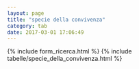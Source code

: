 ```yaml
---
layout: page
title: "specie della convivenza"
category: tab
date: 2017-03-01 17:06:49
---
```


{% include form_ricerca.html %}
{% include tabelle/specie_della_convivenza.html %}

